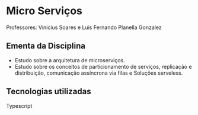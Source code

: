 # Micro Serviços
Professores: Vinicius Soares e Luis Fernando Planella Gonzalez

## Ementa da Disciplina
- Estudo sobre a arquitetura de microserviços.
- Estudo sobre os conceitos de particionamento de serviços, replicação e distribuição, comunicação assíncrona
via filas e Soluções serveless.

## Tecnologias utilizadas
Typescript